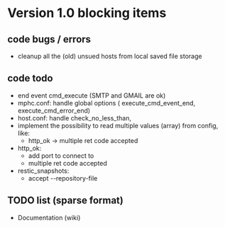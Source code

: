 # Version 1.0 blocking items

## code bugs / errors
- cleanup all the (old) unsued hosts from local saved file storage

## code todo
- end event cmd_execute (SMTP and GMAIL are ok)
- mphc.conf: handle global options ( execute_cmd_event_end, execute_cmd_error_end)
- host.conf: handle check_no_less_than,
- implement the possibility to read multiple values (array) from config, like:
	+ http_ok -> multiple ret code accepted
- http_ok:
	+ add port to connect to
	+ multiple ret code accepted
- restic_snapshots:
	+ accept --repository-file

## TODO list (sparse format)
- Documentation (wiki)

